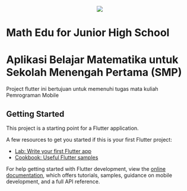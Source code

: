 <p align="center">
  <img src="https://github.com/kuma-coffee/Math-Edu_Kelompok-4/blob/main/assets/images/logo.jpeg"/>
</p>

# Math Edu for Junior High School
# Aplikasi Belajar Matematika untuk Sekolah Menengah Pertama (SMP) 

Project flutter ini bertujuan untuk memenuhi tugas mata kuliah Pemrograman Mobile

## Getting Started

This project is a starting point for a Flutter application.

A few resources to get you started if this is your first Flutter project:

- [Lab: Write your first Flutter app](https://docs.flutter.dev/get-started/codelab)
- [Cookbook: Useful Flutter samples](https://docs.flutter.dev/cookbook)

For help getting started with Flutter development, view the
[online documentation](https://docs.flutter.dev/), which offers tutorials,
samples, guidance on mobile development, and a full API reference.
